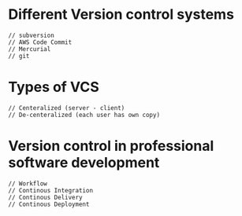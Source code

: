 # Different Version control systems
~~~
// subversion
// AWS Code Commit
// Mercurial
// git

~~~

# Types of VCS
~~~
// Centeralized (server - client)
// De-centeralized (each user has own copy)
~~~

# Version control in professional software development
~~~
// Workflow 
// Continous Integration
// Continous Delivery
// Continous Deployment
~~~
